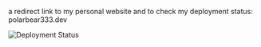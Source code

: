 a redirect link to my personal website and to check my deployment status: polarbear333.dev 

![Deployment Status](https://github.com/polarbear333/323/actions/workflows/main.yml/badge.svg?event=push)
